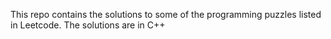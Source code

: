 This repo contains the solutions to some of the programming puzzles listed in Leetcode. The solutions are in C++
